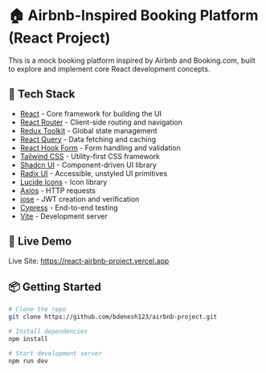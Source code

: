 # 🏠 Airbnb-Inspired Booking Platform (React Project)

This is a mock booking platform inspired by Airbnb and Booking.com, built to explore and implement core React development concepts.

## 🔧 Tech Stack

- [React](https://reactjs.org) - Core framework for building the UI
- [React Router](https://reactrouter.com/) - Client-side routing and navigation
- [Redux Toolkit](https://redux-toolkit.js.org/) - Global state management
- [React Query](https://tanstack.com/query/latest) - Data fetching and caching
- [React Hook Form](https://react-hook-form.com/) - Form handling and validation
- [Tailwind CSS](https://tailwindcss.com/) - Utility-first CSS framework
- [Shadcn UI](https://ui.shadcn.com/) - Component-driven UI library
- [Radix UI](https://www.radix-ui.com/) - Accessible, unstyled UI primitives
- [Lucide Icons](https://lucide.dev/) - Icon library
- [Axios](https://axios-http.com/) - HTTP requests
- [jose](https://github.com/panva/jose) - JWT creation and verification
- [Cypress](https://www.cypress.io/) - End-to-end testing
- [Vite](https://vitejs.dev) - Development server

## 🚀 Live Demo

Live Site: https://react-airbnb-project.vercel.app

## 📦 Getting Started

```bash
# Clone the repo
git clone https://github.com/bdenesh123/airbnb-project.git

# Install dependencies
npm install

# Start development server
npm run dev
```

